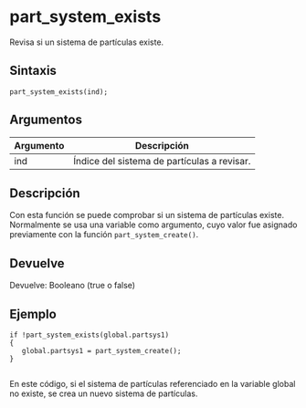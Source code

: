 # part_system_exists

Revisa si un sistema de partículas existe.

## Sintaxis

  
```gml  
part_system_exists(ind);  
```  

## Argumentos

Argumento|Descripción|  
---|---|  
ind|Índice del sistema de partículas a revisar.|  

## Descripción

Con esta función se puede comprobar si un sistema de partículas existe. Normalmente se usa una variable como argumento, cuyo valor fue asignado previamente con la función `part_system_create()`.

## Devuelve

Devuelve: Booleano (true o false)

## Ejemplo

  
```gml  
if !part_system_exists(global.partsys1)  
{  
   global.partsys1 = part_system_create();  
}  
          
```  
En este código, si el sistema de partículas referenciado en la variable global no existe, se crea un nuevo sistema de partículas.